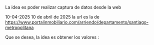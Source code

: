 La idea es poder realizar captura de datos desde la web 

10-04-2025 10 de abril de 2025 la url es la de https://www.portalinmobiliario.com/arriendo/departamento/santiago-metropolitana


Que se desea, la idea es obtener los valores :



